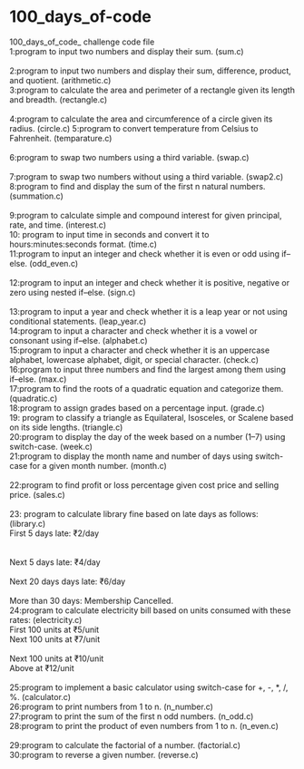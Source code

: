 # 100_days_of-code
100_days_of_code_ challenge                                                                                                        code file                           
1:program to input two numbers and display their sum.                                                                             (sum.c)     
<br>2:program to input two numbers and display their sum, difference, product, and quotient.                                          (arithmetic.c)   
3:program to calculate the area and perimeter of a rectangle given its length and breadth.                                        (rectangle.c)    
<br>4:program to calculate the area and circumference of a circle given its radius.                                                   (circle.c) 
5:program to convert temperature from Celsius to Fahrenheit.                                                                      (temparature.c)  
<br>6:program to swap two numbers using a third variable.                                                                             (swap.c)   
<br>7:program to swap two numbers without using a third variable.                                                                     (swap2.c)
<br>8:program to find and display the sum of the first n natural numbers.                                                             (summation.c)   
<br>9:program to calculate simple and compound interest for given principal, rate, and time.                                          (interest.c) 
<br>10: program to input time in seconds and convert it to hours:minutes:seconds format.                                              (time.c)
<br>11:program to input an integer and check whether it is even or odd using if–else.                                                 (odd_even.c)   
<br>12:program to input an integer and check whether it is positive, negative or zero using nested if–else.                           (sign.c)  
<br>13:program to input a year and check whether it is a leap year or not using conditional statements.                               (leap_year.c)
<br>14:program to input a character and check whether it is a vowel or consonant using if–else.                                       (alphabet.c)
<br>15:program to input a character and check whether it is an uppercase alphabet, lowercase alphabet, digit, or special character.   (check.c) 
<br>16:program to input three numbers and find the largest among them using if–else.                                                  (max.c)
<br>17:program to find the roots of a quadratic equation and categorize them.                                                         (quadratic.c)
<br>18:program to assign grades based on a percentage input.                                                                          (grade.c)
<br>19: program to classify a triangle as Equilateral, Isosceles, or Scalene based on its side lengths.                               (triangle.c)
<br>20:program to display the day of the week based on a number (1–7) using switch-case.                                              (week.c) 
<br>21:program to display the month name and number of days using switch-case for a given month number.                               (month.c)  
<br>22:program to find profit or loss percentage given cost price and selling price.                                                  (sales.c)  
<br>23: program to calculate library fine based on late days as follows:                                                              (library.c)
 <br>            First 5 days late: ₹2/day <br>     
 <br>            Next 5 days late: ₹4/day  
 <br>            Next 20 days days late: ₹6/day <br>
 <br>            More than 30 days: Membership Cancelled. 
<br>24:program to calculate electricity bill based on units consumed with these rates:                                                (electricity.c) 
   <br>          First 100 units at ₹5/unit 
   <br>          Next 100 units at ₹7/unit<br>
   <br>          Next 100 units at ₹10/unit
    <br>         Above at ₹12/unit <br>
<br>25:program to implement a basic calculator using switch-case for +, -, *, /, %.                                                    (calculator.c) 
<br>26:program to print numbers from 1 to n.                                                                                           (n_number.c) 
<br>27:program to print the sum of the first n odd numbers.                                                                            (n_odd.c) 
<br>28:program to print the product of even numbers from 1 to n.                                                                       (n_even.c)  
<br>29:program to calculate the factorial of a number.                                                                                 (factorial.c) 
<br>30:program to reverse a given number.                                                                                              (reverse.c) 
